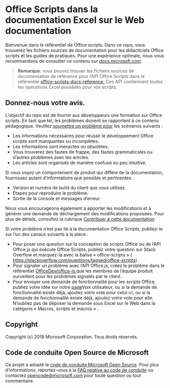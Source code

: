 # <a name="office-scripts-in-excel-on-the-web-documentation"></a>Office Scripts dans la documentation Excel sur le Web documentation

Bienvenue dans le référentiel de Office scripts. Dans ce repo, vous trouverez les fichiers sources de documentation pour les didacticiels Office scripts et les guides de pratiques. Pour une expérience optimale, nous vous recommandons de consulter ce contenu sur [docs.microsoft.com](https://docs.microsoft.com/office/dev/scripts).

> **Remarque**: vous pouvez trouver les fichiers sources de documentation de référence pour l’API Office Scripts dans le référentiel [office-scripts-docs-reference.](https://github.com/OfficeDev/office-scripts-docs-reference) Ces API contiennent toutes les opérations Excel possibles pour vos scripts.

## <a name="give-us-your-feedback"></a>Donnez-nous votre avis.

L’objectif du repo est de fournir aux développeurs une formation sur Office scripts. En tant que tel, les problèmes doivent se rapportent à ce contenu pédagogique. Veuillez [soumettre un problème pour](https://github.com/OfficeDev/office-scripts-docs/issues) les scénarios suivants :

- Les informations nécessaires pour réussir le développement Office scripts sont manquantes ou incomplètes.
- Les informations sont inexactes ou obsolètes.
- Vous trouverez des fautes de frappe, des fautes grammaticales ou d’autres problèmes avec les articles.
- Les articles sont organisés de manière confuse ou peu intuitive.

Si vous voyez un comportement de produit qui diffère de la documentation, fournissez autant d’informations que possible et pertinentes :

- Version et numéro de build du client que vous utilisez.
- Étapes pour reproduire le problème.
- Sortie de la console et messages d’erreur.

Nous vous encourageons également à apporter les modifications et à générer une demande de déchargement des modifications proposées. Pour plus de détails, consultez la rubrique [Contribuer à cette documentation](Contributing.md).

Si votre problème n’est pas lié à la documentation Office Scripts, publiez-le sur l’un des canaux suivants à la place :

- Pour poser une question sur la conception de scripts Office ou de l’API Office.js qui exécute Office Scripts, publiez votre question sur Stack Overflow et marquez-la avec la balise « office-scripts » ( https://stackoverflow.com/questions/tagged/office-scripts) .
- Pour signaler un problème avec l’API Office.js, créez le problème dans le référentiel [OfficeDev/office-js,](https://github.com/OfficeDev/office-js)que les membres de l’équipe produit surveillent pour les problèmes signalés par le client.
- Pour envoyer une demande de fonctionnalité pour les scripts Office, publiez votre idée sur notre [page](https://excel.uservoice.com/forums/274580-excel-for-the-web?category_id=143439)Voix utilisateur, ou si la demande de fonctionnalité existe déjà, ajoutez votre vote pour celui-ci, ou si la demande de fonctionnalité existe déjà, ajoutez votre vote pour elle. N’oubliez pas de déposer la demande sous Excel sur le Web dans la catégorie « Macros, scripts et macros » .

## <a name="copyright"></a>Copyright

Copyright (c) 2019 Microsoft Corporation. Tous droits réservés.

## <a name="microsoft-open-source-code-of-conduct"></a>Code de conduite Open Source de Microsoft

Ce projet a adopté le [code de conduite Microsoft Open Source](https://opensource.microsoft.com/codeofconduct/). Pour plus d’informations, reportez-vous à la [FAQ relative au code de conduite](https://opensource.microsoft.com/codeofconduct/faq/) ou contactez [opencode@microsoft.com](mailto:opencode@microsoft.com) pour toute question ou tout commentaire.
